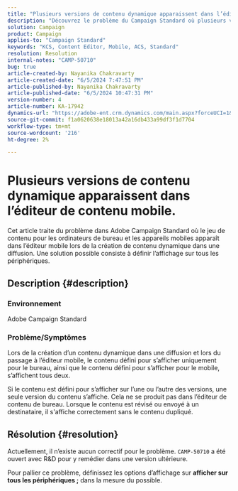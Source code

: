 ```yaml
---
title: "Plusieurs versions de contenu dynamique apparaissent dans l’éditeur de contenu mobile"
description: "Découvrez le problème du Campaign Standard où plusieurs versions du contenu dynamique apparaissent dans l’éditeur de contenu mobile."
solution: Campaign
product: Campaign
applies-to: "Campaign Standard"
keywords: "KCS, Content Editor, Mobile, ACS, Standard"
resolution: Resolution
internal-notes: "CAMP-50710"
bug: true
article-created-by: Nayanika Chakravarty
article-created-date: "6/5/2024 7:47:51 PM"
article-published-by: Nayanika Chakravarty
article-published-date: "6/5/2024 10:47:31 PM"
version-number: 4
article-number: KA-17942
dynamics-url: "https://adobe-ent.crm.dynamics.com/main.aspx?forceUCI=1&pagetype=entityrecord&etn=knowledgearticle&id=17391079-7423-ef11-840b-6045bd006b25"
source-git-commit: f1a0620638e18013a42a16db433a99df3f1d7704
workflow-type: tm+mt
source-wordcount: '216'
ht-degree: 2%

---
```


# Plusieurs versions de contenu dynamique apparaissent dans l’éditeur de contenu mobile.


Cet article traite du problème dans Adobe Campaign Standard où le jeu de contenu pour les ordinateurs de bureau et les appareils mobiles apparaît dans l’éditeur mobile lors de la création de contenu dynamique dans une diffusion. Une solution possible consiste à définir l’affichage sur tous les périphériques.

## Description {#description}


### Environnement

Adobe Campaign Standard

### Problème/Symptômes

Lors de la création d’un contenu dynamique dans une diffusion et lors du passage à l’éditeur mobile, le contenu défini pour s’afficher uniquement pour le bureau, ainsi que le contenu défini pour s’afficher pour le mobile, s’affichent tous deux.

Si le contenu est défini pour s’afficher sur l’une ou l’autre des versions, une seule version du contenu s’affiche. Cela ne se produit pas dans l’éditeur de contenu de bureau. Lorsque le contenu est révisé ou envoyé à un destinataire, il s&#39;affiche correctement sans le contenu dupliqué.


## Résolution {#resolution}


Actuellement, il n’existe aucun correctif pour le problème. `CAMP-50710` a été ouvert avec R&amp;D pour y remédier dans une version ultérieure.

Pour pallier ce problème, définissez les options d’affichage sur <b>afficher sur tous les périphériques ;</b> dans la mesure du possible.
